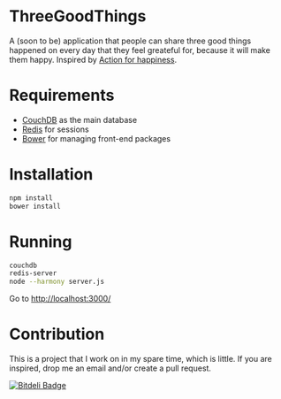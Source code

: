 # ThreeGoodThings


A (soon to be) application that people can share three good things happened on every day that they feel greateful for, because it will make them happy. Inspired by [Action for happiness](http://www.actionforhappiness.org/take-action/find-three-good-things-each-day).

# Requirements

- [CouchDB](http://couchdb.apache.org/) as the main database
- [Redis](http://redis.io/) for sessions
- [Bower](https://github.com/bower/bower) for managing front-end packages

# Installation

``` bash
npm install
bower install
```

# Running

```bash
couchdb
redis-server
node --harmony server.js
```

Go to [http://localhost:3000/](http://localhost:3000/)

# Contribution

This is a project that I work on in my spare time, which is little. If you are inspired, drop me an email and/or create a pull request.


[![Bitdeli Badge](https://d2weczhvl823v0.cloudfront.net/denizozger/threegoodthings/trend.png)](https://bitdeli.com/free "Bitdeli Badge")

